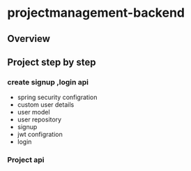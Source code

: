 # projectmanagement-backend

## Overview

## Project step by step
### create signup ,login api
  - spring security configration
  - custom user details
  - user model
  - user repository
  - signup
  - jwt configration
  - login
### Project api
